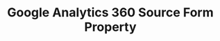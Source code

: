 ---
# -------------------------- #
#     USING THIS TEMPLATE    #
# -------------------------- #

## NEED HELP USING THIS TEMPLATE? SEE:
## https://docs-about-stitch-docs.netlify.com/reference/connect-templates/destination-form-property/
## FOR INSTRUCTIONS & REFERENCE INFO


# -------------------------- #
#        CONTENT TYPE        #
# -------------------------- #

product-type: "connect"
content-type: "api-form"
form-type: "source"
key: "source-form-properties-ga360-object"


# -------------------------- #
#        OBJECT INFO         #
# -------------------------- #

title: "Google Analytics 360 Source Form Property"
api-type: "platform.ga360"
display-name: "Google Analytics 360"

source-type: "saas"
docs-name: "google-analytics-360"


# -------------------------- #
#      OBJECT ATTRIBUTES     #
# -------------------------- #

uses-start-date: true

# Only source-specific attributes need to be listed here.
# The following attributes are considered common,
# and therefore don't need to be listed:
# anchor_time, cron_expression, frequency_in_minutes, image_version, start_date 

object-attributes:
  - name: "dataset_id"
    type: "string"
    required: true
    description: |
      The ID of a dataset within your {{ form-property.display-name }} project. Refer to the [{{ form-property.display-name }} documentation]({{ doc-link | append: "#retrieve-project-dataset-ids" }}) for instructions on obtaining this credential.
    value: "<YOUR_DATASET_ID>"

  - name: "page_size"
    type: "string"
    required: false
    description: "This is an internal field for stitch use."
    value: "<PAGE_SIZE>"
    
  - name: "project_id"
    type: "string"
    required: true
    description: |
      Refer to the [{{ form-property.display-name }} documentation]({{ doc-link | append: "#retrieve-project-dataset-ids" }}) for instructions on obtaining this credential.
    value: "<YOUR_PROJECT_ID>"
    
  - name: "service_account_json"
    type: "string"
    required: true
    description: |
      Details and credentials for the Google Cloud Platform (GCP) IAM service account Stitch will use to replicate data.

      This data is generated when a [JSON project key file](https://cloud.google.com/iam/docs/creating-managing-service-account-keys){:target="new"} is created for the service account using the GCP Console. Refer to the [{{ form-property.display-name }} documentation]({{ doc-link | append: "#create-gcp-iam-service-account" }}) for instructions on obtaining this credential.
    value: |
      {
           "type": "service_account",
           "project_id": "<YOUR_PROJECT_ID>",
           "private_key_id": "<PRIVATE_KEY_ID>",
           "private_key": "-----BEGIN PRIVATE KEY-----<PRIVATE_KEY>-----END PRIVATE KEY-----",
           "client_email": "<EMAIL>@<PROJECT_ID>.iam.gserviceaccount.com",
           "client_id": "<CLIENT_ID>",
           "auth_uri": "https://accounts.google.com/o/oauth2/auth",
           "token_uri": "https://accounts.google.com/o/oauth2/token",
           "auth_provider_x509_cert_url": "https://www.googleapis.com/oauth2/v1/certs",
           "client_x509_cert_url": "https://www.googleapis.com/robot/v1/metadata/x509/<SERVICE_ACCOUNT_EMAIL>"
          }
---